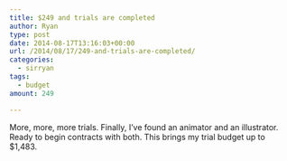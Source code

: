 ```yaml
---
title: $249 and trials are completed
author: Ryan
type: post
date: 2014-08-17T13:16:03+00:00
url: /2014/08/17/249-and-trials-are-completed/
categories:
  - sirryan
tags:
  - budget
amount: 249

---
```

More, more, more trials. Finally, I&#8217;ve found an animator and an illustrator. Ready to begin contracts with both. This brings my trial budget up to $1,483.
<!--more-->